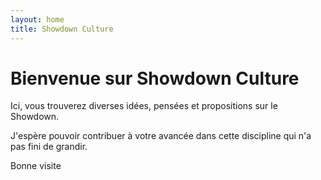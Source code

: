 ```yaml
---
layout: home
title: Showdown Culture
---
```


# Bienvenue sur Showdown Culture

Ici, vous trouverez diverses idées, pensées et propositions sur le
Showdown.

J'espère pouvoir contribuer à votre avancée dans cette discipline qui n'a
pas fini de grandir.

Bonne visite
